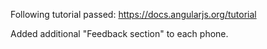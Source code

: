 Following tutorial passed:
https://docs.angularjs.org/tutorial

Added additional "Feedback section" to each phone.